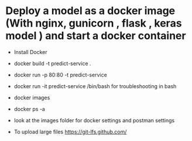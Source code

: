 # Deploy a model as a docker image (With nginx, gunicorn , flask , keras model ) and start a docker container

- Install Docker
- docker build -t predict-service . 
- docker run -p 80:80 -t predict-service
- docker run -it predict-service /bin/bash for troubleshooting in bash
-  docker images
- docker ps -a
- look at the images folder for docker settings and postman settings

- To upload large files https://git-lfs.github.com/
